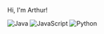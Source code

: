 <!-- ArthurZapater's GitHub Profile README -->

<p align="left">
  Hi, I'm Arthur!
</p>

<p>
  <img src="https://img.shields.io/badge/Java-28323C?style=for-the-badge&logo=java&logoColor=white" alt="Java"/>
  <img src="https://img.shields.io/badge/JavaScript-28323C?style=for-the-badge&logo=javascript&logoColor=white" alt="JavaScript"/>
  <img src="https://img.shields.io/badge/Python-28323C?style=for-the-badge&logo=python&logoColor=white" alt="Python"/>
</p>

<!--
**Color Theme:**  
HEX: #28323C  
RGB: 40, 50, 60  
CMYK: 85, 65, 50, 50

Feel free to reach out for collaboration, interesting back-end challenges, or just to say hi!
-->
